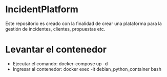 # IncidentPlatform
Este repositorio es creado con la finalidad de crear una plataforma para la gestión de incidentes, clientes, propuestas etc.

# Levantar el contenedor
- Ejecutar el comando: docker-compose up -d
- Ingresar al contenedor: docker exec -it debian_python_container bash
